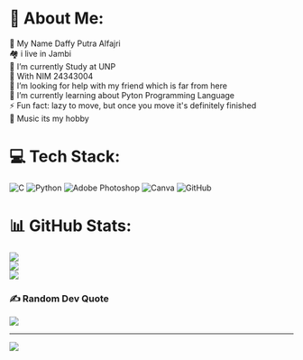 # 💫 About Me:
🧑 My Name Daffy Putra Alfajri<br>🏘️ i live in Jambi<br>🔭 I’m currently Study at UNP<br>💁 With NIM 24343004<br>🤝 I’m looking for help with my friend which is far from here<br>🌱 I’m currently learning about Pyton Programming Language<br>⚡ Fun fact: lazy to move, but once you move it's definitely finished<br>🎵 Music its my hobby


# 💻 Tech Stack:
![C](https://img.shields.io/badge/c-%2300599C.svg?style=for-the-badge&logo=c&logoColor=white) ![Python](https://img.shields.io/badge/python-3670A0?style=for-the-badge&logo=python&logoColor=ffdd54) ![Adobe Photoshop](https://img.shields.io/badge/adobe%20photoshop-%2331A8FF.svg?style=for-the-badge&logo=adobe%20photoshop&logoColor=white) ![Canva](https://img.shields.io/badge/Canva-%2300C4CC.svg?style=for-the-badge&logo=Canva&logoColor=white) ![GitHub](https://img.shields.io/badge/github-%23121011.svg?style=for-the-badge&logo=github&logoColor=white)
# 📊 GitHub Stats:
![](https://github-readme-stats.vercel.app/api?username=DaffyTech&theme=dark&hide_border=false&include_all_commits=false&count_private=false)<br/>
![](https://github-readme-streak-stats.herokuapp.com/?user=DaffyTech&theme=dark&hide_border=false)<br/>
![](https://github-readme-stats.vercel.app/api/top-langs/?username=DaffyTech&theme=dark&hide_border=false&include_all_commits=false&count_private=false&layout=compact)

### ✍️ Random Dev Quote
![](https://quotes-github-readme.vercel.app/api?type=horizontal&theme=radical)

---
[![](https://visitcount.itsvg.in/api?id=DaffyTech&icon=0&color=0)](https://visitcount.itsvg.in)

<!-- Proudly created with GPRM ( https://gprm.itsvg.in ) -->

